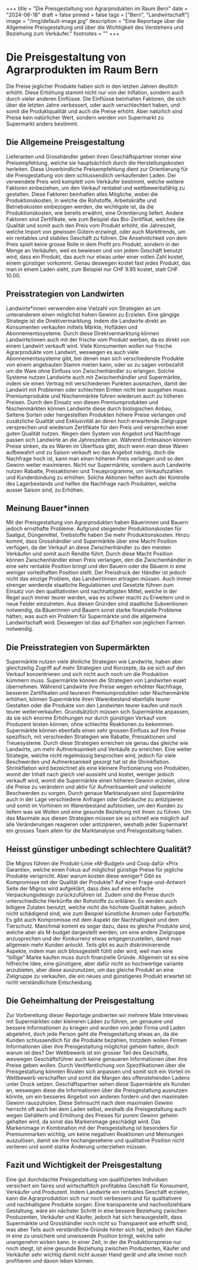 +++
title = "Die Preisgestaltung von Agrarprodukten im Raum Bern"
date = "2024-06-18"
draft = false
pinned = false
tags = ["Bern", "Landwirtschaft"]
image = "/img/default-image.jpg"
description = "Eine Reportage über die Allgemeine Preisgestaltung und über die Wichtigkeit des Verstehens und Beziehung zum Verkäufer."
footnotes = ""
+++
# Die Preisgestaltung von Agrarprodukten im Raum Bern

Die Preise jeglicher Produkte haben sich in den letzten Jahren deutlich erhöht. Diese Erhöhung stammt nicht nur von der Inflation, sondern auch durch vieler anderen Einflüsse. Die Einflüsse beinhalten Faktoren, die sich über die letzten Jahre verbessert, oder auch verschlechtert haben, und somit die Produktqualität und auch die Preise erhöht. Aber natürlich sind Preise kein natürlicher Wert, sondern werden von Supermarkt zu Supermarkt anders bestimmt.

## Die Allgemeine Preisgestaltung

Lieferanten und Grosshändler geben ihren Geschäftspartner immer eine Preisempfehlung, welche sie hauptsächlich durch die Herstellungskosten herleiten. Diese Unverbindliche Preisempfehlung dient zur Orientierung für die Preisgestaltung von dem schlussendlich verkaufenden Laden. Der verwendete Preis wird komplett vom Verkäufer bestimmt, welche weitere Faktoren einbeziehen, um den Verkauf rentabel und wettbewerbsfähig zu gestalten.
Diese Faktoren beinhalten alles Mögliche, wobei die Produktionskosten, in welche die Rohstoffe, Arbeitskräfte und Betriebskosten einbezogen werden, die wichtigste ist, da die Produktionskosten, wie bereits erwähnt, eine Orientierung liefert. Andere Faktoren sind Zertifikate, wie zum Beispiel das Bio-Zertifikat, welches die Qualität und somit auch den Preis vom Produkt erhöht, die Jahreszeit, welche Import von gewissen Gütern erzwingt, oder auch Markttrends, um ein rentables und stabiles Geschäft zu führen.
Die Ansehnlichkeit von dem Preis spielt keine grosse Rolle in dem Profit pro Produkt, sondern in der Menge an Verkäufen, weil es bewiesen und von jedem Geschäft benutzt wird, dass ein Produkt, das auch nur etwas unter einer vollen Zahl kostet, einem günstiger vorkommt. Genau deswegen kostet fast jedes Produkt, das man in einem Laden sieht, zum Beispiel nur CHF 9.95 kostet, statt CHF 10.00.

## Preisstrategien von Landwirten

Landwirte*innen verwenden eine Vielzahl von Strategien an um unteranderem einen möglichst hohen Gewinn zu Erzielen. Eine gängige Strategie ist die Direktvermarktung. Indem die Landwirte direkt an Konsumenten verkaufen mittels Märkte, Hofläden und Abonnementssysteme. Durch diese Direktvermarktung können Landwirte/innen auch mit der frische vom Produkt werben, da es direkt von einem Landwirt verkauft wird. Viele Konsumenten wollen nur frische Agrarprodukte vom Landwirt, weswegen es auch viele Abonnementssysteme gibt, bei denen man sich verschiedenste Produkte von einem angebauten Stamm mieten kann, oder so zu sagen vorbezahlt um die Ware ohne Einfluss von Zwischenhändler zu erlangen. Solche Systeme nutzen Landwirte auch mit Zwischenhändler und Supermärkte, indem sie einen Vertrag mit verschiedenen Punkten ausmachen, damit der Landwirt mit Problemen oder schlechten Ernten nicht leer ausgehen muss.
Premiumprodukte und Nischenmärkte führen wiederum auch zu höheren Preisen. Durch den Einsatz von diesen Premiumprodukten und Nischenmärkten können Landwirte diese durch biologischen Anbau, Seltene Sorten oder hergestellten Produkten höhere Preise verlangen und zusätzliche Qualität und Exklusivität an deren hoch erwartende Zielgruppe versprechen und wiederum Zertifikate für den Preis und versprechen einer guten Qualität nutzen.
Wegen dem System von Angebot und Nachfrage passen sich Landwirte an die Jahreszeiten an. Während Erntesaison können Preise sinken, da es Waren im Überfluss gibt, doch wenn man diese Waren aufbewahrt und zu Saison verkauft wo das Angebot niedrig, doch die Nachfrage hoch ist, kann man einen höheren Preis verlangen und so den Gewinn weiter maximieren.
Nicht nur Supermärkte, sondern auch Landwirte nutzen Rabatte, Preisaktionen und Treueprogramme, um Verkaufszahlen und Kundenbindung zu erhöhen. Solche Aktionen helfen auch der Kontrolle des Lagerbestands und helfen die Nachfrage nach Produkten, welche ausser Saison sind, zu Erhöhen.

## Meinung Bauer*innen

Mit der Preisgestaltung von Agrarprodukten haben Bäuerinnen und Bauern jedoch ernsthafte Probleme. Aufgrund steigender Produktionskosten für Saatgut, Düngemittel, Treibstoffe haben Sie mehr Produktionskosten. Hinzu kommt, dass Grosshändler und Supermärkte über eine Macht Position verfügen, da der Verkauf an diese Zwischenhändler zu den meisten Verkäufen und somit auch Rendite führt. Durch diese Macht Position können Zwischenhändler einen Preis verlangen, den die Zwischenhändler in eine sehr rentable Position bringt und den Bauern oder die Bäuerin in eine weniger vorteilhaften Position stellt.
Der Preisdruck der Händler ist jedoch nicht das einzige Problem, das Landwirtinnen ertragen müssen. Auch immer strenger werdende staatliche Regulationen und Gesetzte führen zum Einsatz von den qualitativsten und nachhaltigsten Mittel, welche in der Regel auch immer teurer werden, was es schwer macht zu Erweitern und in neue Felder einzutreten.
Aus diesen Gründen sind staatliche Subventionen notwendig, da Bäuerinnen und Bauern sonst starke finanzielle Probleme hätten, was auch ein Problem für Supermärkte und die allgemeine Landwirtschaft wird. Deswegen ist das auf Erhalten von jeglichen Farmen notwendig.

## Die Preisstrategien von Supermärkten

Supermärkte nutzen viele ähnliche Strategien wie Landwirte, haben aber gleichzeitig Zugriff auf mehr Strategien und Konzepte, da sie sich auf den Verkauf konzentrieren und sich nicht auch noch um die Produktion kümmern muss. 
Supermärkte können die Strategien von Landwirten exakt übernehmen. Während Landwirte ihre Preise wegen erhöhter Nachfrage, besseren Zertifikaten und teureren Premiumprodukten oder Nischenmärkte erhöhen, können Supermärkte ihren Warenbestand ebenfalls teurer Gestalten oder die Produkte von den Landwirten teurer kaufen und noch teurer weiterverkaufen. Grundsätzlich müssen sich Supermärkte anpassen, da sie sich enorme Erhöhungen nur durch günstigen Verkauf vom Produzent leisten können, ohne schlechte Reaktionen zu bekommen.
Supermärkte können ebenfalls einen sehr grossen Einfluss auf ihre Preise spezifisch, mit verschieden Strategien wie Rabatte, Preisaktionen und Treuesysteme. Durch diese Strategien erreichen sie genau das gleiche wie Landwirte, um mehr Aufmerksamkeit und Verkäufe zu erreichen. Eine weiter Strategie, welche nicht regelmässig besprochen wird, jedoch für viele Beschwerden und Aufmerksamkeit gesorgt hat ist die Shrinkflation. Shrinkflation wird bezeichnet als eine kleinere Portionierung von Produkten, womit der Inhalt nach gleich viel aussieht und kostet, weniger jedoch verkauft wird, womit die Supermärkte einen höheren Gewinn erzielen, ohne die Preise zu verändern und aktiv für Aufmerksamkeit und vielleicht Beschwerden zu sorgen.
Durch genaue Marktanalysen sind Supermärkte auch in der Lage verschiedene Anfragen oder Gebräuche zu antizipieren und somit im Vorhinein im Warenbestand aufstocken, um den Kunden zu liefern was sie Wollen und eine gesunde Beziehung mit ihnen zu führen. Um das Maximale aus diesen Strategien müssen sie so schnell wie möglich auf alle Veränderungen reagieren oder antizipieren, weshalb jeder Supermarkt ein grosses Team allein für die Marktanalyse und Preisgestaltung haben.

## Heisst günstiger unbedingt schlechtere Qualität?

Die Migros führen die Produkt-Linie «M-Budget» und Coop dafür «Prix Garantie», welche einen Fokus auf möglichst günstige Preise für jegliche Produkte verspricht. Aber warum kosten diese weniger? Gibt es Kompromisse mit der Qualität der Produkte? Auf einer Frage-und-Antwort Seite der Migros wird aufgeklärt, dass dies auf eine einfache Verpackungsdesign zurückzuführen ist. Zudem sind die Preise durch unterschiedliche Herkünfte der Rohstoffe zu erklären. Es werden auch billigere Zutaten benutzt, welche nicht die höchste Qualität haben, jedoch nicht schädigend sind, wie zum Beispiel künstliche Aromen oder Farbstoffe. Es gibt auch Kompromisse mit dem Aspekt der Nachhaltigkeit und dem Tierschutz.
Manchmal kommt es sogar dazu, dass es gleiche Produkte sind, welche aber als M-budget dargestellt werden, um eine andere Zielgruppe anzusprechen und der Konkurrenz etwas entgegenzustellen, damit man allgemein mehr Kunden anlockt. Teils gibt es auch diskriminierende Aspekte, indem man sich blossgestellt fühlt oder wird, weil man eine “billige” Marke kaufen muss durch finanzielle Gründe. Allgemein ist es eine hilfreiche Idee, eine günstigere, aber dafür nicht so hochwertige variante anzubieten, aber diese auszunutzen, um das gleiche Produkt an eine Zielgruppe zu verkaufen, die ein neues und günstigeres Produkt erwartet ist nicht verständlichste Entscheidung.

## Die Geheimhaltung der Preisgestaltung

Zur Vorbereitung dieser Reportage probierten wir mehrere Male Interviews mit Supermärkten oder kleineren Läden zu führen, um genauere und bessere Informationen zu kriegen und wurden von jeder Firma und Laden abgelehnt, doch jede Person geht die Preisgestaltung etwas an, da die Kunden schlussendlich für die Produkte bezahlen, trotzdem wollen Firmen Informationen über ihre Preisgestaltung möglichst geheim halten, doch warum ist dies?
Der Wettbewerb ist ein grosser Teil des Geschäfts, weswegen Geschäftsführer auch keine genaueren Informationen über ihre Preise geben wollen. Durch Veröffentlichung von Spezifikationen über die Preisgestaltung könnten Rivalen sich anpassen und somit sich ein Vorteil im Wettbewerb verschaffen und somit die Margen des offenstehenden Ladens unter Druck setzen.
Geschäftspartner sehen diese Supermärkte als Kunden an, weswegen diese die Informationen über die Preisgestaltung ausnutzen könnte, um ein besseres Angebot von anderen fordern und den maximalen Gewinn rauszuholen. Diese Sehnsucht nach dem maximalen Gewinn herrscht oft auch bei dem Laden selbst, weshalb die Preisgestaltung auch wegen Gehältern und Erhöhung des Preises für purem Gewinn geheim gehalten wird, da sonst das Markenimage geschädigt wird. Das Markenimage in Kombination mit der Preisgestaltung ist besonders für Premiummarken wichtig, um keine negativen Reaktionen und Meinungen auszulösen, damit sie ihre hochangesehene und qualitative Position nicht verlieren und somit starke Änderung unterziehen müssen.

## Fazit und Wichtigkeit der Preisgestaltung

Eine gut durchdachte Preisgestaltung von qualifizierten Individuen versichert ein faires und wirtschaftlich profitables Geschäft für Konsument, Verkäufer und Produzent. Indem Landwirte ein rentables Geschäft erzielen, kann die Agrarproduktion sich nur noch verbessern und für qualitativere und nachhaltigere Produkte sorgen.
Eine transparente und nachvollziehbare Gestaltung, wäre ein nächster Schritt in eine bessere Beziehung zwischen Produzenten, Verkäufer und Käufer, jedoch hat sich herausgestellt, dass Supermärkte und Grosshändler noch nicht so Transparent wie erhofft sind, was aber Teils auch verständliche Gründe hinter sich hat, jedoch den Käufer in eine zu unsichere und unwissende Position bringt, welche sehr unangenehm wirken kann.
In einer Zeit, in der die Produktionspreise nur noch steigt, ist eine gesunde Beziehung zwischen Produzenten, Käufer und Verkäufer sehr wichtig damit nicht ausser Hand gerät und alle immer noch profitieren und davon leben können.